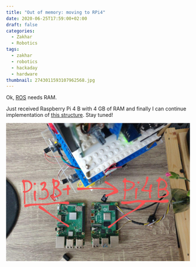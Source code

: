 ```yaml
---
title: "Out of memory: moving to RPi4"
date: 2020-06-25T17:59:00+02:00
draft: false
categories:
  - Zakhar
  - Robotics
tags:
  - zakhar
  - robotics
  - hackaday
  - hardware
thumbnail: 2743011593107962568.jpg
---
```


Ok, [ROS](https://www.ros.org/) needs RAM.

Just received Raspberry Pi 4 B with 4 GB of RAM and finally I can continue implementation of [this structure](https://hackaday.io/project/171888-zakhar-the-robot/log/179474-improved-ros-based-architecture-for-the-program-core). Stay tuned!

![](2743011593107962568.jpg)
